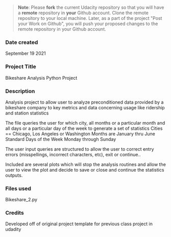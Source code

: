 >**Note**: Please **fork** the current Udacity repository so that you will have a **remote** repository in **your** Github account. Clone the remote repository to your local machine. Later, as a part of the project "Post your Work on Github", you will push your proposed changes to the remote repository in your Github account.

### Date created
September 19 2021

### Project Title
Bikeshare Analysis Python Project

### Description
Analysis project to allow user to analyze preconditioned data provided by a bikeshare company
to key metrics and data concerning usage like ridership and station statistics

The file queries the user for which city, all months or a particular month and all days or a particular day of the week to generate a set of statistics
Cities == Chicago, Los Angeles or Washington
Months are January thru June
Standard Days of the Week Monday through Sunday


The user input queries are structured to allow the user to correct entry errors (misspellings, incorrect characters, etc), exit or continue..

Included are several plots which will stop the analysis routines and allow the user to view the plot and decide to save or close and continue the statistics outputs.

### Files used
Bikeshare_2.py

### Credits
Developed off of original project template for previous class project in udadity
